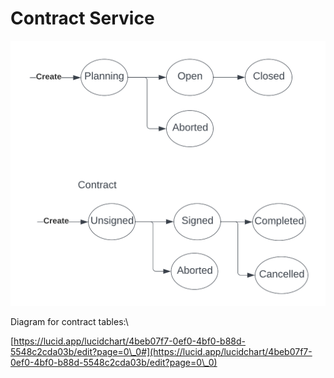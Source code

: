 # Contract Service

![](<.gitbook/assets/image (12).png>)

Diagram for contract tables:\


[https://lucid.app/lucidchart/4beb07f7-0ef0-4bf0-b88d-5548c2cda03b/edit?page=0\_0#](https://lucid.app/lucidchart/4beb07f7-0ef0-4bf0-b88d-5548c2cda03b/edit?page=0\_0)
